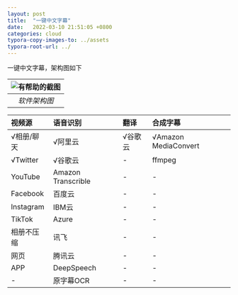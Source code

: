 ```yaml
---
layout: post
title:  "一键中文字幕"
date:   2022-03-10 21:51:05 +0800
categories: cloud
typora-copy-images-to: ../assets
typora-root-url: ../
---
```


一键中文字幕，架构图如下

| ![有帮助的截图](/assets/onekey_srt_jiagou.jpg) |
| :----------------------------------------: |
|          *软件架构图*          |

| 视频源 | 语音识别 | 翻译 | 合成字幕 |
| :---- | :---- | :---- | :---- |
| √相册/聊天 | √阿里云 | √谷歌云 | √Amazon MediaConvert  |
| √Twitter | √谷歌云 | - |  ffmpeg |
| YouTube       | Amazon Transcrible | - | - |
| Facebook      | 百度云 | -| - |
| Instagram     | IBM云 | - |  - |
| TikTok        | Azure | - |  - |
| 相册不压缩      | 讯飞 | - |  - |
| 网页       | 腾讯云 | - |  - |
| APP  | DeepSpeech | - |  - |
| -             | 原字幕OCR | - |  - |
